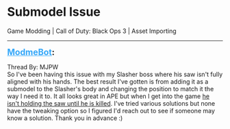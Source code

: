 # Submodel Issue
Game Modding | Call of Duty: Black Ops 3 | Asset Importing

---
<strong style="font-size: 1.4em;"><span style="text-decoration: underline;text-decoration-color: #34a7f9;"><span style="color:#34a7f9;">ModmeBot</span></span>:</strong>

<p>Thread By: MJPW<br />So I&#39;ve been having this issue with my Slasher boss where his saw isn&#39;t fully aligned with his hands. The best result I&#39;ve gotten is from adding it as a submodel to the Slasher&#39;s body and changing the position to match it the way I need it to. It all looks great in APE but when I get into the game <a href="https://www.youtube.com/watch?v=i0-ysHnpiAk">he isn&#39;t holding the saw until he is killed</a>. I&#39;ve tried various solutions but none have the tweaking option so I figured I&#39;d reach out to see if someone may know a solution. Thank you in advance :)</p>
